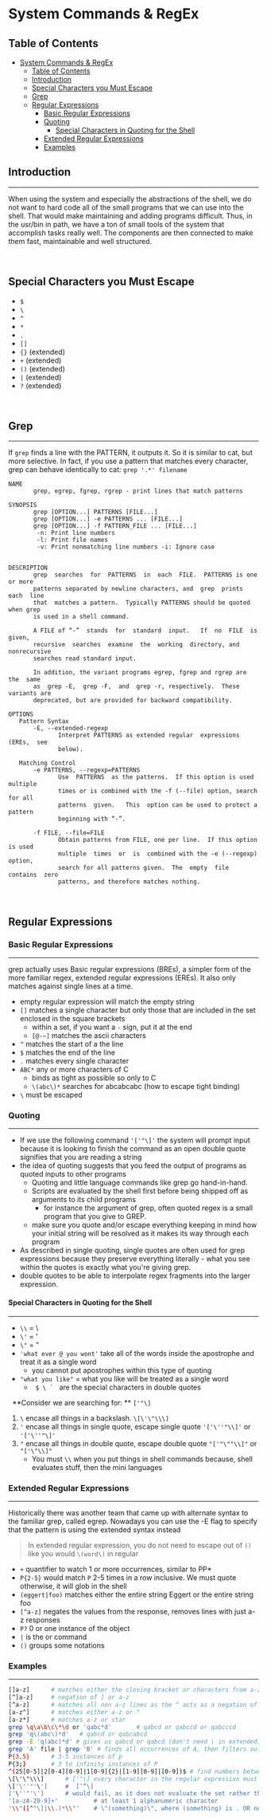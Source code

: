 # System Commands & RegEx

## Table of Contents

- [System Commands \& RegEx](#system-commands--regex)
  - [Table of Contents](#table-of-contents)
  - [Introduction](#introduction)
  - [Special Characters you Must Escape](#special-characters-you-must-escape)
  - [Grep](#grep)
  - [Regular Expressions](#regular-expressions)
    - [Basic Regular Expressions](#basic-regular-expressions)
    - [Quoting](#quoting)
      - [Special Characters in Quoting for the Shell](#special-characters-in-quoting-for-the-shell)
    - [Extended Regular Expressions](#extended-regular-expressions)
    - [Examples](#examples)

## Introduction

---

When using the system and especially the abstractions of the shell, we do not want to hard code all of the small programs that we can use into the shell. That would make maintaining and adding programs difficult. Thus, in the usr/bin in path, we have a ton of small tools of the system that accomplish tasks really well. The components are then connected to make them fast, maintainable and well structured.

&nbsp;
&nbsp;
&nbsp;

## Special Characters you Must Escape

- `$`
- `\`
- `^`
- `*`
- `.`
- `[]`
- `{}` (extended)
- `+` (extended)
- `()` (extended)
- `|` (extended)
- `?` (extended)

&nbsp;
&nbsp;
&nbsp;

## Grep

---

If `grep` finds a line with the PATTERN, it outputs it. So it is similar to cat, but more selective. In fact, if you use a pattern that matches every character, grep can behave identically to cat: `grep '.*' filename`

```shell
NAME
       grep, egrep, fgrep, rgrep - print lines that match patterns

SYNOPSIS
       grep [OPTION...] PATTERNS [FILE...]
       grep [OPTION...] -e PATTERNS ... [FILE...]
       grep [OPTION...] -f PATTERN_FILE ... [FILE...]
        -n: Print line numbers
        -l: Print file names
        -v: Print nonmatching line numbers -i: Ignore case


DESCRIPTION
       grep  searches  for  PATTERNS  in  each  FILE.  PATTERNS is one or more
       patterns separated by newline characters, and  grep  prints  each  line
       that  matches a pattern.  Typically PATTERNS should be quoted when grep
       is used in a shell command.

       A FILE of “-”  stands  for  standard  input.   If  no  FILE  is  given,
       recursive  searches  examine  the  working  directory, and nonrecursive
       searches read standard input.

       In addition, the variant programs egrep, fgrep and rgrep are  the  same
       as  grep -E,  grep -F,  and  grep -r, respectively.  These variants are
       deprecated, but are provided for backward compatibility.

OPTIONS
   Pattern Syntax
       -E, --extended-regexp
              Interpret PATTERNS as extended regular  expressions  (EREs,  see
              below).

   Matching Control
       -e PATTERNS, --regexp=PATTERNS
              Use  PATTERNS  as the patterns.  If this option is used multiple
              times or is combined with the -f (--file) option, search for all
              patterns  given.   This  option can be used to protect a pattern
              beginning with “-”.

       -f FILE, --file=FILE
              Obtain patterns from FILE, one per line.  If this option is used
              multiple  times  or  is  combined with the -e (--regexp) option,
              search for all patterns given.  The  empty  file  contains  zero
              patterns, and therefore matches nothing.
```

&nbsp;
&nbsp;
&nbsp;

## Regular Expressions

### Basic Regular Expressions

---

grep actually uses Basic regular expressions (BREs), a simpler form of the more familiar regex, extended regular expressions (EREs). It also only matches against single lines at a time.

- empty regular expression will match the empty string
- `[]` matches a single character but only those that are included in the set enclosed in the square brackets
  - within a set, if you want a `-` sign, put it at the end
  - `[@-~]` matches the ascii characters
- `^` matches the start of a the line
- `$` matches the end of the line
- `.` matches every single character
- `ABC*` any or more characters of C
  - binds as tight as possible so only to C
  - `\(abc\)*` searches for abcabcabc (how to escape tight binding)
- `\` must be escaped

### Quoting

---

- If we use the following command `'['"\]'` the system will prompt input because it is looking to finish the command as an open double quote signifies that you are reading a string
- the idea of quoting suggests that you feed the output of programs as quoted inputs to other programs
  - Quoting and little language commands like grep go hand-in-hand.
  - Scripts are evaluated by the shell first before being shipped off as arguments to its child programs
    - for instance the argument of grep, often quoted regex is a small program that you give to GREP.
  - make sure you quote and/or escape everything keeping in mind how your initial string will be resolved as it makes its way through each program
- As described in single quoting, single quotes are often used for grep expressions because they preserve everything literally - what you see within the quotes is exactly what you're giving grep.
- double quotes to be able to interpolate regex fragments into the larger expression.

#### Special Characters in Quoting for the Shell

---

- `\\` = \
- `\'` = '
- `\"` = "
- `'what ever @ you wont'` take all of the words inside the apostrophe and treat it as a single word
  - you cannot put apostrophes within this type of quoting
- `"what you like"` = what you like will be treated as a single word
  - <code> $ \\ `</code> &nbsp; are the special characters in double quotes

&nbsp;
**Consider we are searching for: ** `['"\]`

1. `\` encase all things in a backslash. `\[\'\"\\\]`
2. `'` encase all things in single quote, escape single quote `'['\''"\\]'` or `'['\''"\]'`
3. `"` encase all things in double quote, escape double quote `"['"\""\\]"` or `"['\"\\]"`
   - You must `\\` when you put things in shell commands because, shell evaluates stuff, then the mini languages

### Extended Regular Expressions

---

Historically there was another team that came up with alternate syntax to the familiar grep, called egrep. Nowadays you can use the -E flag to specify that the pattern is using the extended syntax instead

> In extended regular expression, you do not need to escape out of `()` like you would `\(word\)` in regular

- `+` quantifier to watch 1 or more occurrences, similar to PP\*
- `P{2-5}` would match `P` 2-5 times in a row inclusive. We must quote otherwise, it will glob in the shell
- `(eggert|foo)` matches either the entire string Eggert or the entire string foo
- `[^a-z]` negates the values from the response, removes lines with just a-z responses
- `P?` 0 or one instance of the object
- `|` is the or command
- `()` groups some notations

### Examples

---

```bash
[]a-z]      # matches either the closing bracket or characters from a-z (must be in quotes)
[^]a-z]     # negation of ] or a-z
[^a-z]      # matches all non a-z lines as the ^ acts as a negation of the set
[a-z^]      # matches either a-z or ^
[a-z*]      # matches a-z or star
grep \q\a\b\c\*\d or 'qabc*d'       # qabcd or qabccd or qabcccd
grep 'q\(abc\)*d'   # qabcd or qabcabcd
grep -E 'q(abc)*d' # gives us qabcd or qabcd (don't need \ in extended)
grep 'A' file | grep 'B' # finds all occurrences of A, then filters out all without B from results of first operation
P{3,5}      # 3-5 instances of p
P{3;}       # 3 to infinity instances of P
^(25[0-5]|2[0-4][0-9]|1[0-9]{2}|[1-9][0-9]|[0-9])$ # find numbers between 0-255
\[\'\"\\\]      # ['"\] every character in the regular expression must have a \ in front of it without quoting
\['\''"'\']     #  [’”\]
['\''"'\']      # would fail, as it does not evaluate the set rather the expression literal [\"']
'[a-zA-Z0-9]+'          # at least 1 alphanumeric character
'\\"([^"\]|\\.)*\\"'    # \"(something)\", where (something) is . OR neither " or \
```

&nbsp;
&nbsp;
&nbsp;
